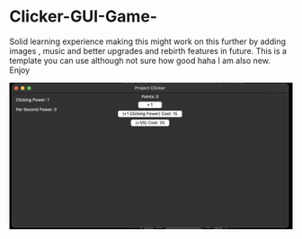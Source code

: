 # Clicker-GUI-Game-
Solid learning experience making this might work on this further by adding images , music and better upgrades and rebirth features in future. This is a template you can use although not sure how good haha I am also new. Enjoy 


![Screenshot of the game](https://raw.githubusercontent.com/SilverV5/Clicker-GUI-Game-/main/Screenshot%202024-10-07%20at%209.32.52%20PM.png)
